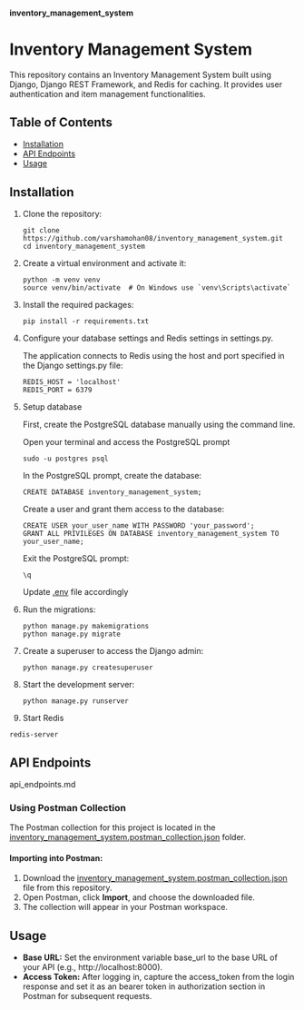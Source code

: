 #### inventory_management_system
# Inventory Management System

This repository contains an Inventory Management System built using Django, Django REST Framework, and Redis for caching. It provides user authentication and item management functionalities.

## Table of Contents

- [Installation](#installation)
- [API Endpoints](#api-endpoints)
- [Usage](#usage)

## Installation

1. Clone the repository:
   ```
   git clone https://github.com/varshamohan08/inventory_management_system.git
   cd inventory_management_system
   ```
2. Create a virtual environment and activate it:
   ```
   python -m venv venv
   source venv/bin/activate  # On Windows use `venv\Scripts\activate`
   ```
3. Install the required packages:
   ```
   pip install -r requirements.txt
   ```
4. Configure your database settings and Redis settings in settings.py.

   The application connects to Redis using the host and port specified in the Django settings.py file:
   ```
   REDIS_HOST = 'localhost'
   REDIS_PORT = 6379
   ```
5. Setup database
   
   First, create the PostgreSQL database manually using the command line.

   Open your terminal and access the PostgreSQL prompt
   ```
   sudo -u postgres psql
   ```
   In the PostgreSQL prompt, create the database:
   ```
   CREATE DATABASE inventory_management_system;
   ```
   Create a user and grant them access to the database:
   ```
   CREATE USER your_user_name WITH PASSWORD 'your_password';
   GRANT ALL PRIVILEGES ON DATABASE inventory_management_system TO your_user_name;
   ```
   Exit the PostgreSQL prompt:
   ```
   \q
   ```
   Update [.env](https://github.com/varshamohan08/inventory_management_system/blob/main/.env) file accordingly
7. Run the migrations:
   ```
   python manage.py makemigrations
   python manage.py migrate
   ```
8. Create a superuser to access the Django admin:
   ```
   python manage.py createsuperuser
   ```
9. Start the development server:
   ```
   python manage.py runserver
   ```
10. Start Redis
   ```
   redis-server
   ```

## API Endpoints
api_endpoints.md
### Using Postman Collection
The Postman collection for this project is located in the [inventory_management_system.postman_collection.json](https://github.com/varshamohan08/inventory_management_system/blob/main/inventory_management_system.postman_collection.json) folder.

#### Importing into Postman:
1. Download the [inventory_management_system.postman_collection.json](https://github.com/varshamohan08/inventory_management_system/blob/main/inventory_management_system.postman_collection.json) file from this repository.
2. Open Postman, click **Import**, and choose the downloaded file.
3. The collection will appear in your Postman workspace.

## Usage
- **Base URL:** Set the environment variable base_url to the base URL of your API (e.g., http://localhost:8000).
- **Access Token:** After logging in, capture the access_token from the login response and set it as an bearer token in authorization section in Postman for subsequent requests.

